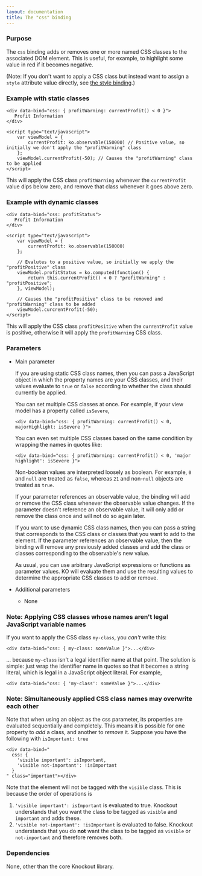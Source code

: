 ```yaml
---
layout: documentation
title: The "css" binding
---
```


### Purpose
The `css` binding adds or removes one or more named CSS classes to the associated DOM element. This is useful, for example, to highlight some value in red if it becomes negative.

(Note: If you don't want to apply a CSS class but instead want to assign a `style` attribute value directly, see [the style binding](style-binding.html).)

### Example with static classes
    <div data-bind="css: { profitWarning: currentProfit() < 0 }">
       Profit Information
    </div>
    
    <script type="text/javascript">
        var viewModel = {
            currentProfit: ko.observable(150000) // Positive value, so initially we don't apply the "profitWarning" class
        };
        viewModel.currentProfit(-50); // Causes the "profitWarning" class to be applied
    </script>

This will apply the CSS class `profitWarning` whenever the `currentProfit` value dips below zero, and remove that class whenever it goes above zero.

### Example with dynamic classes
    <div data-bind="css: profitStatus">
       Profit Information
    </div>

    <script type="text/javascript">
        var viewModel = {
            currentProfit: ko.observable(150000)
        };

        // Evalutes to a positive value, so initially we apply the "profitPositive" class
        viewModel.profitStatus = ko.computed(function() {
            return this.currentProfit() < 0 ? "profitWarning" : "profitPositive";
        }, viewModel);

        // Causes the "profitPositive" class to be removed and "profitWarning" class to be added
        viewModel.curcrentProfit(-50);
    </script>

This will apply the CSS class `profitPositive` when the `currentProfit` value is positive, otherwise it will apply the `profitWarning` CSS class.

### Parameters

 * Main parameter
   
   If you are using static CSS class names, then you can pass a JavaScript object in which the property names are your CSS classes, and their values evaluate to `true` or `false` according to whether the class should currently be applied.
 
   You can set multiple CSS classes at once. For example, if your view model has a property called `isSevere`,
   
       <div data-bind="css: { profitWarning: currentProfit() < 0, majorHighlight: isSevere }">

   You can even set multiple CSS classes based on the same condition by wrapping the names in quotes like:

       <div data-bind="css: { profitWarning: currentProfit() < 0, 'major highlight': isSevere }">
   
   Non-boolean values are interpreted loosely as boolean. For example, `0` and `null` are treated as `false`, whereas `21` and non-`null` objects are treated as `true`.
   
   If your parameter references an observable value, the binding will add or remove the CSS class whenever the observable value changes. If the parameter doesn't reference an observable value, it will only add or remove the class once and will not do so again later.

   If you want to use dynamic CSS class names, then you can pass a string that corresponds to the CSS class or classes that you want to add to the element. If the parameter references an observable value, then the binding will remove any previously added classes and add the class or classes corresponding to the observable's new value.
   
   As usual, you can use arbitrary JavaScript expressions or functions as parameter values. KO will evaluate them and use the resulting values to determine the appropriate CSS classes to add or remove.
   
 * Additional parameters 

   * None

### Note: Applying CSS classes whose names aren't legal JavaScript variable names

If you want to apply the CSS class `my-class`, you *can't* write this:

    <div data-bind="css: { my-class: someValue }">...</div>

... because `my-class` isn't a legal identifier name at that point. The solution is simple: just wrap the identifier name in quotes so that it becomes a string literal, which is legal in a JavaScript object literal. For example,

    <div data-bind="css: { 'my-class': someValue }">...</div>

### Note: Simultaneously applied CSS class names may overwrite each other

Note that when using an object as the css parameter, its properties are evaluated sequentially and completely. This means it is possible for one property to *add* a class, and another to *remove* it.
Suppose you have the following with `isImportant: true`

    <div data-bind="
      css: {
        'visible important': isImportant, 
        'visible not-important': !isImportant 
      }
    " class="important"></div>

Note that the element will not be tagged with the `visible` class. This is because the order of operations is

1. `'visible important': isImportant` is evaluated to true. Knockout understands that you want the class to be tagged as `visible` and `important` and adds these.
2. `'visible not-important': !isImportant` is evaluated to false. Knockout understands that you do **not** want the class to be tagged as `visible` or `not-important` and therefore removes both.

### Dependencies

None, other than the core Knockout library.